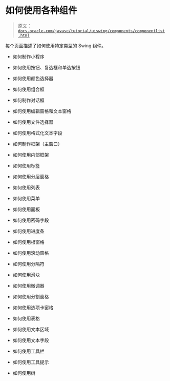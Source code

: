 # 如何使用各种组件

> 原文：[`docs.oracle.com/javase/tutorial/uiswing/components/componentlist.html`](https://docs.oracle.com/javase/tutorial/uiswing/components/componentlist.html)

每个页面描述了如何使用特定类型的 Swing 组件。

+   如何制作小程序

+   如何使用按钮、复选框和单选按钮

+   如何使用颜色选择器

+   如何使用组合框

+   如何制作对话框

+   如何使用编辑窗格和文本窗格

+   如何使用文件选择器

+   如何使用格式化文本字段

+   如何制作框架（主窗口）

+   如何使用内部框架

+   如何使用标签

+   如何使用分层窗格

+   如何使用列表

+   如何使用菜单

+   如何使用面板

+   如何使用密码字段

+   如何使用进度条

+   如何使用根窗格

+   如何使用滚动窗格

+   如何使用分隔符

+   如何使用滑块

+   如何使用微调器

+   如何使用分割窗格

+   如何使用选项卡窗格

+   如何使用表格

+   如何使用文本区域

+   如何使用文本字段

+   如何使用工具栏

+   如何使用工具提示

+   如何使用树
